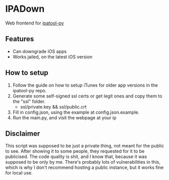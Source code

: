 # IPADown
Web frontend for [ipatool-py](https://github.com/nyaMisty/ipatool-py/)

## Features
* Can downgrade iOS apps
* Works jailed, on the latest iOS version

## How to setup
1. Follow the guide on how to setup iTunes for older app versions in the ipatool-py repo.
2. Generate some self-signed ssl certs or get legit ones and copy them to the "ssl" folder.
   * ssl/private.key && ssl/public.crt
3. Fill in config.json, using the example at config.json.example.
4. Run the main.py, and visit the webpage at your ip

## Disclaimer
This script was supposed to be just a private thing, not meant for the public to see. After showing it to some people, they requested for it to be publicised. The code quality is shit, and I know that, because it was supposed to be only by me.
There's probably lots of vulnerabilities in this, which is why I don't recommend hosting a public instance, but it works fine for local use.
